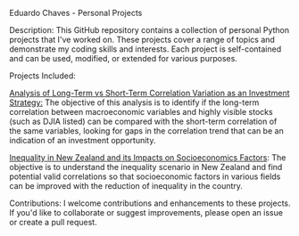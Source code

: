 Eduardo Chaves - Personal Projects

Description:
This GitHub repository contains a collection of personal Python projects that I've worked on. 
These projects cover a range of topics and demonstrate my coding skills and interests. Each project is self-contained and can be used, modified, or extended for various purposes. 

Projects Included:

[Analysis of Long-Term vs Short-Term Correlation Variation as an Investment Strategy:](https://github.com/eduardobchaves/projects/blob/main/Analysis%20of%20Long-Term%20vs%20Short-Term%20Correlation%20Variation%20as%20an%20Investment%20Strategy.ipynb) The objective of this analysis is to identify if the long-term correlation between macroeconomic variables and highly visible stocks (such as DJIA listed) can be compared with the short-term correlation of the same variables, looking for gaps in the correlation trend that can be an indication of an investment opportunity.


[Inequality in New Zealand and its Impacts on Socioeconomics Factors](https://github.com/eduardobchaves/projects/blob/main/Inequality%20in%20New%20Zealand%20and%20its%20Impacts%20on%20Socioeconomics%20Factors.ipynb): The objective is to understand the inequality scenario in New Zealand and find potential valid correlations so that socioeconomic factors in various fields can be improved with the reduction of inequality in the country.

Contributions:
I welcome contributions and enhancements to these projects. If you'd like to collaborate or suggest improvements, please open an issue or create a pull request.
